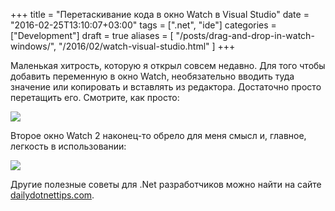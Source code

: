 +++
title = "Перетаскивание кода в окно Watch в Visual Studio"
date = "2016-02-25T13:10:07+03:00"
tags = [".net", "ide"]
categories = ["Development"]
draft = true
aliases = [
    "/posts/drag-and-drop-in-watch-windows/",
    "/2016/02/watch-visual-studio.html"
]
+++

Маленькая хитрость, которую я открыл совсем недавно. Для того чтобы добавить переменную в окно Watch, необязательно вводить туда значение или копировать и вставлять из редактора. Достаточно просто перетащить его. Смотрите, как просто:

![](http://dailydotnettips.com/wp-content/uploads/2016/02/CopyWatch.gif)

Второе окно Watch 2 наконец-то обрело для меня смысл и, главное, легкость в использовании:

![](http://dailydotnettips.com/wp-content/uploads/2016/02/CopyWatch2w.gif)

Другие полезные советы для .Net разработчиков можно найти на сайте [dailydotnettips.com](http://dailydotnettips.com/).
